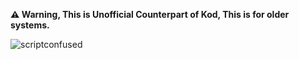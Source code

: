 **⚠ Warning, This is Unofficial Counterpart of Kod, This is for older systems.**

![scriptconfused](https://github.com/sonictheprogrammer/kod-unofficial/assets/92324146/74d8f64c-50a4-410a-9e08-f88054843796)
